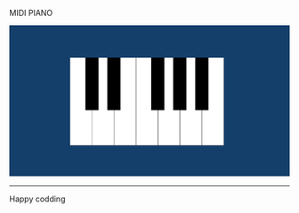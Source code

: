 
MIDI PIANO   
 
![Alt text](<Screenshot 2024-01-07 130135.png>)

------------------------------
Happy codding

  
   
